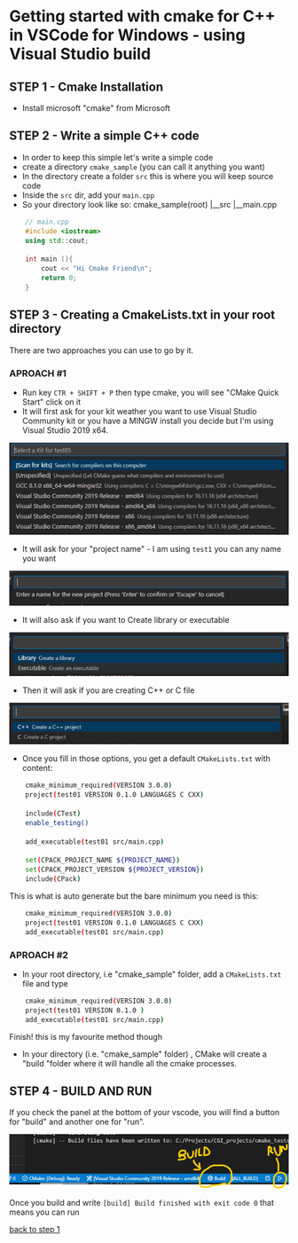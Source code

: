 # Getting started with cmake for C++ in VSCode for Windows - using Visual Studio build

## STEP 1 - Cmake Installation


- Install microsoft "cmake" from Microsoft

## STEP 2 - Write a simple C++ code

- In order to keep this simple let's write a simple code
- create a directory `cmake_sample` (you can call it anything you want)
- In the directory create a folder `src` this is where you will keep source code
- Inside the `src` dir, add your `main.cpp`
- So your directory look like so:
    cmake_sample(root)
    |__src
        |__main.cpp

````C++
    // main.cpp
    #include <iostream>
    using std::cout;

    int main (){
        cout << "Hi Cmake Friend\n";
        return 0;
    }
````

## STEP 3 - Creating a CmakeLists.txt in your root directory

There are two approaches you can use to go by it.

### APROACH #1

- Run key `CTR + SHIFT + P` then type cmake, you will see "CMake Quick Start" click on it
- It will first ask for your kit weather you want to use Visual Studio Community kit or you have a MINGW install you decide but I'm using Visual Studio 2019 x64.

![cmake kit](./img/cmake_kit.png)

- It will ask for your "project name" - I am using `test1` you can any name you want

![It ask for Project Name](./img/cmake_prj_name.png)

- It will also ask if you want to Create library or executable

![exe or lib](img/cmake_exe_or_lib.png)

- Then it will ask if you are creating C++ or C file

![select c or c++](img/select_prj.png)

- Once you fill in those options, you get a default `CMakeLists.txt` with content:

````bash
    cmake_minimum_required(VERSION 3.0.0)
    project(test01 VERSION 0.1.0 LANGUAGES C CXX)

    include(CTest)
    enable_testing()

    add_executable(test01 src/main.cpp)

    set(CPACK_PROJECT_NAME ${PROJECT_NAME})
    set(CPACK_PROJECT_VERSION ${PROJECT_VERSION})
    include(CPack)
````

This is what is auto generate but the bare minimum you need is this:

````bash
    cmake_minimum_required(VERSION 3.0.0)
    project(test01 VERSION 0.1.0 LANGUAGES C CXX)
    add_executable(test01 src/main.cpp)

````

### APROACH #2

- In your root directory, i.e   "cmake_sample" folder, add a `CMakeLists.txt` file and type

````bash
    cmake_minimum_required(VERSION 3.0.0)
    project(test01 VERSION 0.1.0 )
    add_executable(test01 src/main.cpp)

````

Finish! this is my favourite method though

- In your directory (i.e. "cmake_sample" folder) , CMake will create a "build "folder where it will handle all the cmake processes.

## STEP 4 - BUILD AND RUN

If you check the panel at the bottom of your vscode, you will find a button for "build" and another one for "run".

![Build and Run CMake](img/build_and_run.png)

Once you build and write `[build] Build finished with exit code 0` that means you can run

[back to step 1](#step-1---cmake-installation)